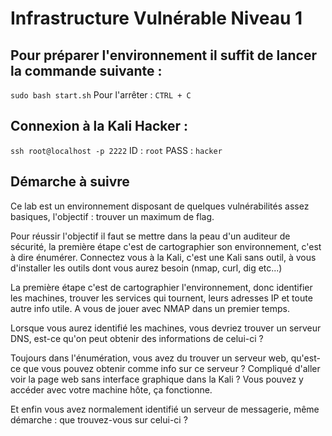 # Infrastructure Vulnérable Niveau 1

## Pour préparer l'environnement il suffit de lancer la commande suivante :
`sudo bash start.sh`
Pour l'arrêter :
`CTRL + C`

## Connexion à la Kali Hacker : 
`ssh root@localhost -p 2222`
ID : `root`
PASS : `hacker`

## Démarche à suivre 
Ce lab est un environnement disposant de quelques vulnérabilités assez basiques, l'objectif : trouver un maximum de flag.

Pour réussir l'objectif il faut se mettre dans la peau d'un auditeur de sécurité, la première étape c'est de cartographier son environnement, c'est à dire énumérer.
Connectez vous à la Kali, c'est une Kali sans outil, à vous d'installer les outils dont vous aurez besoin (nmap, curl, dig etc...)

La première étape c'est de cartographier l'environnement, donc identifier les machines, trouver les services qui tournent, leurs adresses IP et toute autre info utile. A vous de jouer avec NMAP dans un premier temps.

Lorsque vous aurez identifié les machines, vous devriez trouver un serveur DNS, est-ce qu'on peut obtenir des informations de celui-ci ?

Toujours dans l'énumération, vous avez du trouver un serveur web, qu'est-ce que vous pouvez obtenir comme info sur ce serveur ? Compliqué d'aller voir la page web sans interface graphique dans la Kali ? Vous pouvez y accéder avec votre machine hôte, ça fonctionne.

Et enfin vous avez normalement identifié un serveur de messagerie, même démarche : que trouvez-vous sur celui-ci ?

Parfait ! On va rentrer un peu plus dans le vif du sujet, dans ce lab, vous avez du identifier une machine cliente (Ubuntu), celle-ci n'à rien de particulier si ce n'est qu'à l'instant T elle est utilisée par quelqu'un, comment pourrais-ton faire pour voir son activité sur le réseau ? Pas d'idée ? En début d'année vous avez appris à faire des attaques MITM. Essayez pour voir !

Si tout s'est bien passé, à ce stade vous devriez avoir un premier flag et un identifiant/mot de passe, peut-être même deux identifiants/pass ?

Est-ce que vous êtes retourné voir le serveur web avec les nouvelles informations obtenues ? A ce stade vous devriez avoir deux flags...

Si votre MITM s'est bien passé, vous devriez avoir des informations en rapport avec un compte de messagerie non ? Sinon réessayez, la "victime" est toujours active sur le réseau...

Bon on est pas mal, vous avez compromis un compte de messagerie, on va faire un peu de social engineering. Essayez de convaincre la "direction" de vous envoyer les codes admin car vous avez besoin d'installer un logiciel... On va voir si ça passe...

Quel est le prénom du propriétaire de la boite que vous avez compromise ?

Bien joué ! C'est fini. Documentez l'ensemble de votre démarche et vos trouvailles dans un document que vous me rendrez.

Si tout s'est bien passé vous devriez avoir deux couples identifiant/mot de passe et trois flags.
